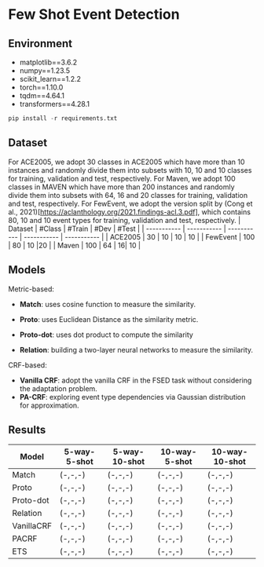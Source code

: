 # Few Shot Event Detection

## Environment

- matplotlib==3.6.2
- numpy==1.23.5
- scikit_learn==1.2.2
- torch==1.10.0
- tqdm==4.64.1
- transformers==4.28.1

```python
pip install -r requirements.txt
```

## Dataset

For ACE2005, we adopt 30 classes in ACE2005 which have more than 10 instances and randomly divide them into subsets with 10, 10 and 10 classes for training, validation and test, respectively.
For Maven, we adopt 100 classes in MAVEN which have more than 200 instances and randomly divide them into subsets with 64, 16 and 20 classes for training, validation and test, respectively.
For FewEvent, we adopt the version split by (Cong et al., 2021)[https://aclanthology.org/2021.findings-acl.3.pdf], which contains 80, 10 and 10 event types for training, validation and test, respectively. 
| Dataset    | #Class | #Train | #Dev | #Test |
| ----------- | ----------- | ----------- | ----------- | ----------- |
| ACE2005      | 30   | 10      | 10      | 10 |
| FewEvent  | 100      | 80     | 10 |20    |
| Maven   | 100      | 64       |  16| 10     |


## Models

Metric-based:

- **Match**: uses cosine function to measure the similarity.

- **Proto**: uses Euclidean Distance as the similarity metric.

- **Proto-dot**: uses dot product to compute the similarity

- **Relation**: building a two-layer neural networks to measure the similarity.

CRF-based:

- **Vanilla CRF**: adopt the vanilla CRF in the FSED task without considering the adaptation problem.
- **PA-CRF**: exploring event type dependencies via Gaussian distribution for approximation.


## Results

| **Model**      | **5-way-5-shot** | **5-way-10-shot** | **10-way-5-shot** | **10-way-10-shot** |
| ----------- | ----------- | ----------- | ----------- | ----------- |
| Match      | (-,-,-) | (-,-,-)  | (-,-,-)   | (-,-,-) |
| Proto      | (-,-,-) | (-,-,-)  | (-,-,-)   | (-,-,-) |
| Proto-dot      | (-,-,-) | (-,-,-)  | (-,-,-)   | (-,-,-) |
| Relation      | (-,-,-) | (-,-,-)  | (-,-,-)   | (-,-,-) |
| VanillaCRF      | (-,-,-) | (-,-,-)  | (-,-,-)   | (-,-,-) |
| PACRF      | (-,-,-) | (-,-,-)  | (-,-,-)   | (-,-,-) |
| ETS     | (-,-,-) | (-,-,-)  | (-,-,-)   | (-,-,-) |

